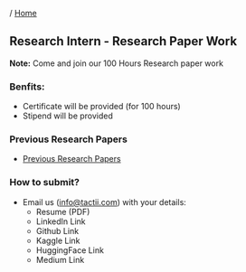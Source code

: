 / [Home](index.md)

## Research Intern - Research Paper Work

**Note:** Come and join our 100 Hours Research paper work

### Benfits:
- Certificate will be provided (for 100 hours)
- Stipend will be provided

### Previous Research Papers
- [Previous Research Papers](research-papers.md)

### How to submit?
- Email us (info@tactii.com) with your details:
  - Resume (PDF)
  - LinkedIn Link
  - Github Link
  - Kaggle Link
  - HuggingFace Link
  - Medium Link